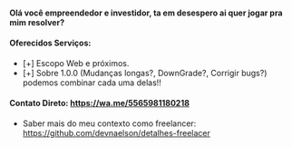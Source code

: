 #### Olá você empreendedor e investidor, ta em desespero ai quer jogar pra mim resolver?

#### Oferecidos Serviços:
- [+] Escopo Web e próximos. 
- [+] Sobre 1.0.0 (Mudanças longas?, DownGrade?, Corrigir bugs?) podemos combinar cada uma delas!!

#### Contato Direto: https://wa.me/5565981180218
- Saber mais do meu contexto como freelancer: https://github.com/devnaelson/detalhes-freelacer
